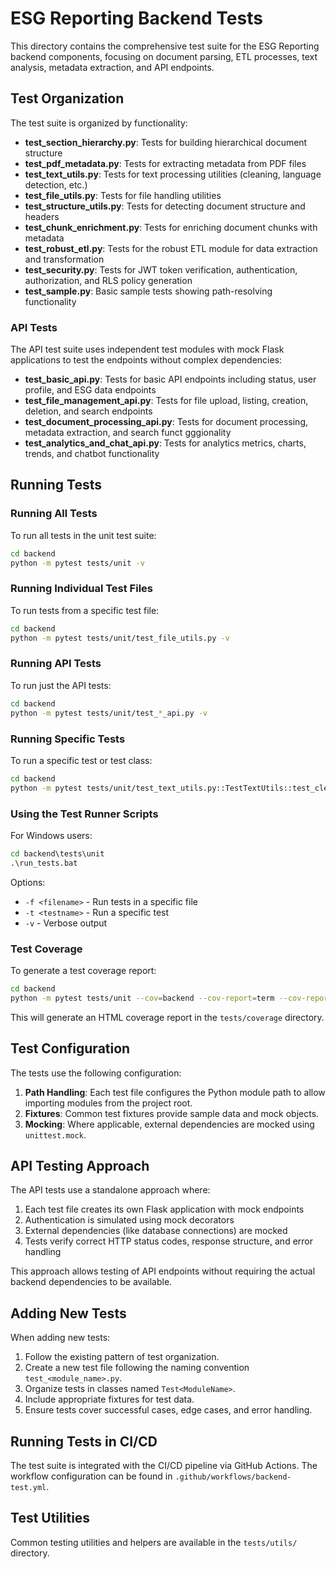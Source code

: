 # ESG Reporting Backend Tests

This directory contains the comprehensive test suite for the ESG Reporting backend components, focusing on document parsing, ETL processes, text analysis, metadata extraction, and API endpoints.

## Test Organization

The test suite is organized by functionality:

- **test_section_hierarchy.py**: Tests for building hierarchical document structure
- **test_pdf_metadata.py**: Tests for extracting metadata from PDF files
- **test_text_utils.py**: Tests for text processing utilities (cleaning, language detection, etc.)
- **test_file_utils.py**: Tests for file handling utilities
- **test_structure_utils.py**: Tests for detecting document structure and headers
- **test_chunk_enrichment.py**: Tests for enriching document chunks with metadata
- **test_robust_etl.py**: Tests for the robust ETL module for data extraction and transformation
- **test_security.py**: Tests for JWT token verification, authentication, authorization, and RLS policy generation
- **test_sample.py**: Basic sample tests showing path-resolving functionality

### API Tests

The API test suite uses independent test modules with mock Flask applications to test the endpoints without complex dependencies:

- **test_basic_api.py**: Tests for basic API endpoints including status, user profile, and ESG data endpoints
- **test_file_management_api.py**: Tests for file upload, listing, creation, deletion, and search endpoints
- **test_document_processing_api.py**: Tests for document processing, metadata extraction, and search funct   gggionality
- **test_analytics_and_chat_api.py**: Tests for analytics metrics, charts, trends, and chatbot functionality

## Running Tests

### Running All Tests

To run all tests in the unit test suite:

```bash
cd backend
python -m pytest tests/unit -v
```

### Running Individual Test Files

To run tests from a specific test file:

```bash
cd backend
python -m pytest tests/unit/test_file_utils.py -v
```

### Running API Tests

To run just the API tests:

```bash
cd backend
python -m pytest tests/unit/test_*_api.py -v
```

### Running Specific Tests

To run a specific test or test class:

```bash
cd backend
python -m pytest tests/unit/test_text_utils.py::TestTextUtils::test_clean_text -v
```

### Using the Test Runner Scripts

For Windows users:
```cmd
cd backend\tests\unit
.\run_tests.bat
```

Options:
- `-f <filename>` - Run tests in a specific file
- `-t <testname>` - Run a specific test
- `-v` - Verbose output

### Test Coverage

To generate a test coverage report:

```bash
cd backend
python -m pytest tests/unit --cov=backend --cov-report=term --cov-report=html:tests/coverage
```

This will generate an HTML coverage report in the `tests/coverage` directory.

## Test Configuration

The tests use the following configuration:

1. **Path Handling**: Each test file configures the Python module path to allow importing modules from the project root.
2. **Fixtures**: Common test fixtures provide sample data and mock objects.
3. **Mocking**: Where applicable, external dependencies are mocked using `unittest.mock`.

## API Testing Approach

The API tests use a standalone approach where:

1. Each test file creates its own Flask application with mock endpoints
2. Authentication is simulated using mock decorators
3. External dependencies (like database connections) are mocked
4. Tests verify correct HTTP status codes, response structure, and error handling

This approach allows testing of API endpoints without requiring the actual backend dependencies to be available.

## Adding New Tests

When adding new tests:

1. Follow the existing pattern of test organization.
2. Create a new test file following the naming convention `test_<module_name>.py`.
3. Organize tests in classes named `Test<ModuleName>`.
4. Include appropriate fixtures for test data.
5. Ensure tests cover successful cases, edge cases, and error handling.

## Running Tests in CI/CD

The test suite is integrated with the CI/CD pipeline via GitHub Actions. The workflow configuration can be found in `.github/workflows/backend-test.yml`.

## Test Utilities

Common testing utilities and helpers are available in the `tests/utils/` directory. 